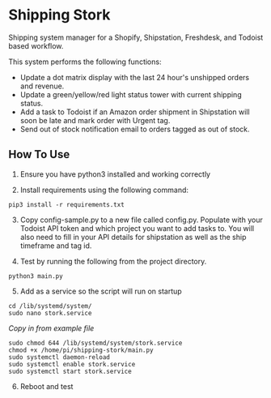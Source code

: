 # Shipping Stork
Shipping system manager for a Shopify, Shipstation, Freshdesk, and Todoist based workflow.

This system performs the following functions:

- Update a dot matrix display with the last 24 hour's unshipped orders and revenue.
- Update a green/yellow/red light status tower with current shipping status.
- Add a task to Todoist if an Amazon order shipment in Shipstation will soon be late and mark order with Urgent tag.
- Send out of stock notification email to orders tagged as out of stock.

## How To Use

1. Ensure you have python3 installed and working correctly

2. Install requirements using the following command:

`pip3 install -r requirements.txt`

3. Copy config-sample.py to a new file called config.py. Populate with your Todoist API token and which project you want to add tasks to. You will also need to fill in your API details for shipstation as well as the ship timeframe and tag id.

4. Test by running the following from the project directory.

`python3 main.py`

5. Add as a service so the script will run on startup

```
cd /lib/systemd/system/
sudo nano stork.service
```

_Copy in from example file_

```
sudo chmod 644 /lib/systemd/system/stork.service
chmod +x /home/pi/shipping-stork/main.py
sudo systemctl daemon-reload
sudo systemctl enable stork.service
sudo systemctl start stork.service
```

6. Reboot and test
